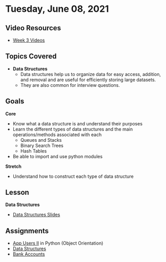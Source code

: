 # Tuesday, June 08, 2021

## Video Resources
- [Week 3 Videos](https://www.youtube.com/watch?v=sMKRM6f99Dk&list=PLu0CiQ7bzwEQFbl_8DTrMyfgD5OmMjVhM)

## Topics Covered
- **Data Structures**
    - Data structures help us to organize data for easy access, addition, and removal and are useful for efficiently storing large datasets.
    - They are also common for interview questions.

## Goals
**Core**
- Know what a data structure is and understand their purposes
- Learn the different types of data structures and the main operations/methods associated with each
    - Queues and Stacks
    - Binary Search Trees
    - Hash Tables
- Be able to import and use python modules

**Stretch**
- Understand how to construct each type of data structure

## Lesson
**Data Structures**
- [Data Structures Slides](https://github.com/oscarplatoon/data-structures/blob/master/Code_Platoon_Linked_List.pdf)

## Assignments
- [App Users II](https://github.com/oscarplatoon/app-users-II) in Python (Object Orientation)
- [Data Structures](https://github.com/oscarplatoon/data-structures)
- [Bank Accounts](https://github.com/oscarplatoon/bank-accounts)

